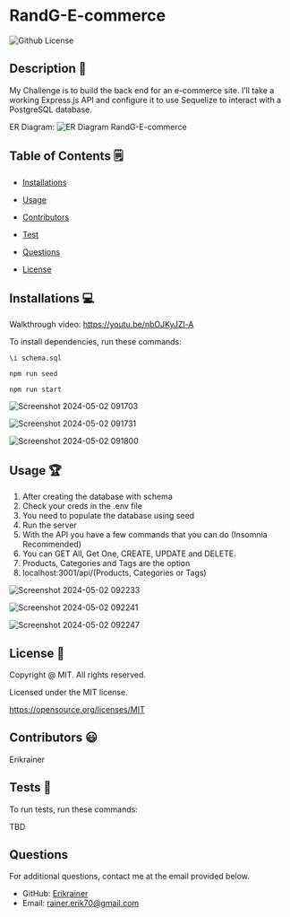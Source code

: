 # RandG-E-commerce
  ![Github License](https://img.shields.io/badge/License-MIT-yellow.svg)


## Description 📝

My Challenge is to build the back end for an e-commerce site. I’ll take a working Express.js API and configure it to use Sequelize to interact with a PostgreSQL database.

ER Diagram:
![ER Diagram RandG-E-commerce](https://github.com/Erikrainer/RandG-E-commerce/assets/160955635/5ada483e-ca14-4824-9252-76eb2a761ea0)

## Table of Contents 🗒

* [Installations](#installations-💻)

* [Usage](#usage-🏆)

* [Contributors](#contributors-😃)

* [Test](#tests-🧪)

* [Questions](#questions)

* [License](#license-📛)

## Installations  💻

Walkthrough video: https://youtu.be/nbOJKyJZl-A

To install dependencies, run these commands:

```
\i schema.sql
```

```
npm run seed
```

```
npm run start
```

![Screenshot 2024-05-02 091703](https://github.com/Erikrainer/RandG-E-commerce/assets/160955635/860e02de-bf15-40a8-8967-e0042b223e95)

![Screenshot 2024-05-02 091731](https://github.com/Erikrainer/RandG-E-commerce/assets/160955635/16b4f0c5-e3fd-4178-a0f5-8aecc8578cb8)

![Screenshot 2024-05-02 091800](https://github.com/Erikrainer/RandG-E-commerce/assets/160955635/72abe9b1-aff7-4a75-a6f2-1e9e3a0145b2)

## Usage 🏆

1. After creating the database with schema
2. Check your creds in the .env file
3. You need to populate the database using seed
4. Run the server
5. With the API you have a few commands that you can do (Insomnia Recommended)
6. You can GET All, Get One, CREATE, UPDATE and DELETE.
7. Products, Categories and Tags are the option
8. localhost:3001/api/(Products, Categories or Tags)

![Screenshot 2024-05-02 092233](https://github.com/Erikrainer/RandG-E-commerce/assets/160955635/2ce5d164-3013-4bd7-a4b0-139988bad652)

![Screenshot 2024-05-02 092241](https://github.com/Erikrainer/RandG-E-commerce/assets/160955635/0f835cd2-2a30-48f9-b41e-ae5c6e57fe81)

![Screenshot 2024-05-02 092247](https://github.com/Erikrainer/RandG-E-commerce/assets/160955635/98e1da49-b6b2-4ff7-976c-a567d13736f5)

## License 📛 

  Copyright @ MIT. All rights reserved.

  Licensed under the MIT license.

  https://opensource.org/licenses/MIT

## Contributors 😃

Erikrainer

## Tests 🧪

To run tests, run these commands:


TBD


## Questions

For additional questions, contact me at the email provided below. 

- GitHub: [Erikrainer](https://github.com/Erikrainer/)
- Email:  rainer.erik70@gmail.com

